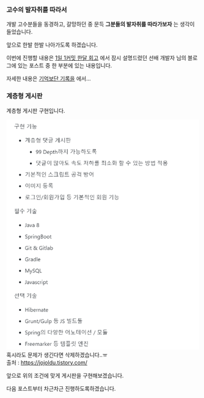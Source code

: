 ### 고수의 발자취를 따라서

개발 고수분들을 동경하고, 갈망하던 중 문득 **그분들의 발자취를 따라가보자** 는 생각이 들었습니다.

앞으로 한발 한발 나아가도록 하겠습니다.

이번에 진행할 내용은
[1일 1커밋 한달 회고](https://pro-dev.tistory.com/13) 에서 잠시 설명드렸던 선배 개발자 님의 블로그에 있는 포스트 중 한 부분에 있는 내용입니다.

자세한 내용은 [기억보단 기록을](https://jojoldu.tistory.com/284?category=689637) 에서...

### 계층형 게시판

계층형 게시판 구현입니다.

![구현기능](images/구현기능.png)  
혹시라도 문제가 생긴다면 삭제하겠습니다..ㅠ  
출처 : https://jojoldu.tistory.com/

앞으로 위의 조건에 맞게 게시판을 구현해보겠습니다.

다음 포스트부터 차근차근 진행하도록하겠습니다.
